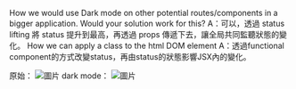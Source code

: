 How we would use Dark mode on other potential routes/components in a bigger application. Would your solution work for this?
A：可以，透過 status lifting 將 status 提升到最高，再透過 props 傳遞下去，讓全局共同監聽狀態的變化。
How we can apply a class to the html DOM element
A：透過functional component的方式改變status，再由status的狀態影響JSX內的變化。

原始：
![圖片](https://user-images.githubusercontent.com/109059570/204273165-b1b13d88-61df-42c0-8b15-512292f0725b.png)
dark mode：
![圖片](https://user-images.githubusercontent.com/109059570/204273184-ef2ea68a-a1af-4a73-9f90-9d70990c28b0.png)

